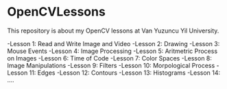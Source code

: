 # OpenCVLessons

This repository is about my OpenCV lessons at Van Yuzuncu Yil University.

-Lesson 1:   Read and Write Image and Video
-Lesson 2:   Drawing
-Lesson 3:   Mouse Events
-Lesson 4:   Image Processing
-Lesson 5:   Aritmetric Process on Images
-Lesson 6:   Time of Code
-Lesson 7:   Color Spaces
-Lesson 8:   Image Manipulations
-Lesson 9:   Filters
-Lesson 10:  Morpological Process
-Lesson 11:  Edges
-Lesson 12:  Contours
-Lesson 13:  Histograms
-Lesson 14:  ....
